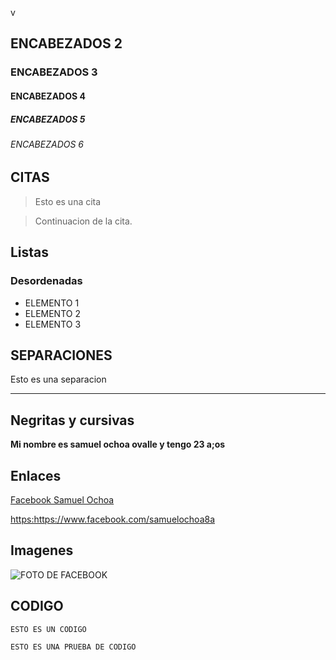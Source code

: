 
v
## ENCABEZADOS 2
### ENCABEZADOS 3
#### ENCABEZADOS 4
##### ENCABEZADOS 5
###### ENCABEZADOS 6

## CITAS

 > Esto es una cita

 > Continuacion de la cita.

## Listas
### Desordenadas
- ELEMENTO 1
- ELEMENTO 2
- ELEMENTO 3

## SEPARACIONES

Esto es una separacion
___

## Negritas y cursivas

  **Mi nombre es samuel ochoa ovalle y tengo 23 a;os**

  ## Enlaces
  [Facebook Samuel Ochoa](https://www.facebook.com/samuelochoa8a
  "Dar click")

  <https:https://www.facebook.com/samuelochoa8a>

  ## Imagenes
  ![FOTO DE FACEBOOK](https://markdown.es/wp-content/uploads/2015/08/Escribir-libro-en-Markdown.jpg)

  ## CODIGO

~~~ 
ESTO ES UN CODIGO
~~~

    ESTO ES UNA PRUEBA DE CODIGO